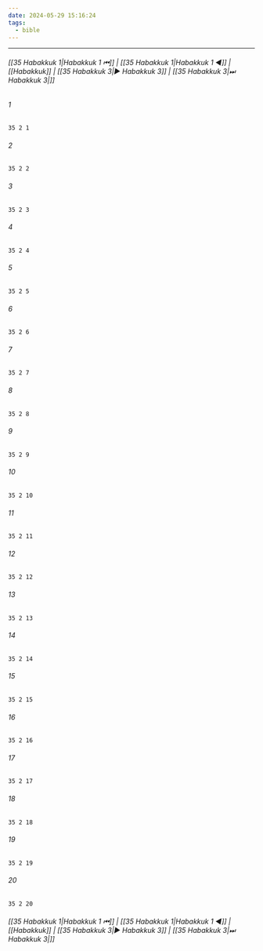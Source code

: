 ```yaml
---
date: 2024-05-29 15:16:24
tags:
  - bible
---
```

___

###### [[35 Habakkuk 1|Habakkuk 1 ⏮]] | [[35 Habakkuk 1|Habakkuk 1 ◀]] | [[Habakkuk]] | [[35 Habakkuk 3|▶ Habakkuk 3]] | [[35 Habakkuk 3|⏭ Habakkuk 3|]]

###### 1
``` verse
35 2 1 
```
###### 2
``` verse
35 2 2 
```
###### 3
``` verse
35 2 3 
```
###### 4
``` verse
35 2 4 
```
###### 5
``` verse
35 2 5 
```
###### 6
``` verse
35 2 6 
```
###### 7
``` verse
35 2 7 
```
###### 8
``` verse
35 2 8 
```
###### 9
``` verse
35 2 9 
```
###### 10
``` verse
35 2 10 
```
###### 11
``` verse
35 2 11 
```
###### 12
``` verse
35 2 12 
```
###### 13
``` verse
35 2 13 
```
###### 14
``` verse
35 2 14 
```
###### 15
``` verse
35 2 15 
```
###### 16
``` verse
35 2 16 
```
###### 17
``` verse
35 2 17 
```
###### 18
``` verse
35 2 18 
```
###### 19
``` verse
35 2 19 
```
###### 20
``` verse
35 2 20 
```

###### [[35 Habakkuk 1|Habakkuk 1 ⏮]] | [[35 Habakkuk 1|Habakkuk 1 ◀]] | [[Habakkuk]] | [[35 Habakkuk 3|▶ Habakkuk 3]] | [[35 Habakkuk 3|⏭ Habakkuk 3|]]


